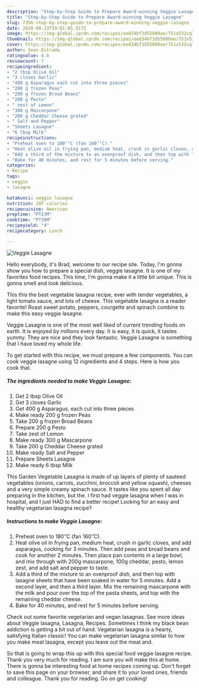 ```yaml
---
description: "Step-by-Step Guide to Prepare Award-winning Veggie Lasagne"
title: "Step-by-Step Guide to Prepare Award-winning Veggie Lasagne"
slug: 7356-step-by-step-guide-to-prepare-award-winning-veggie-lasagne
date: 2020-08-23T19:01:05.917Z
image: https://img-global.cpcdn.com/recipes/eed34bf3d55009ae/751x532cq70/veggie-lasagne-recipe-main-photo.jpg
thumbnail: https://img-global.cpcdn.com/recipes/eed34bf3d55009ae/751x532cq70/veggie-lasagne-recipe-main-photo.jpg
cover: https://img-global.cpcdn.com/recipes/eed34bf3d55009ae/751x532cq70/veggie-lasagne-recipe-main-photo.jpg
author: Sean Estrada
ratingvalue: 4.6
reviewcount: 7
recipeingredient:
- "2 tbsp Olive Oil"
- "3 cloves Garlic"
- "400 g Asparagus each cut into three pieces"
- "200 g frozen Peas"
- "200 g frozen Broad Beans"
- "200 g Pesto"
- " zest of Lemon"
- "300 g Mascarpone"
- "200 g Cheddar Cheese grated"
- " Salt and Pepper"
- "Sheets Lasagne"
- "6 tbsp Milk"
recipeinstructions:
- "Preheat oven to 180’’C (fan 160’’C)."
- "Heat olive oil in frying pan, medium heat, crush in garlic cloves, and add asparagus, cooking for 3 minutes. Then add peas and broad beans and cook for another 2 minutes. Then place pan contents in a large bowl, and mix through with 200g mascarpone, 100g cheddar, pesto, lemon zest, and add salt and pepper to taste."
- "Add a third of the mixture to an ovenproof dish, and then top with lasagne sheets that have been soaked in water for 5 minutes. Add a second layer, and then a third layer. Mix the remaining mascarpone with the milk and pour over the top of the pasta sheets, and top with the remaining cheddar cheese."
- "Bake for 40 minutes, and rest for 5 minutes before serving."
categories:
- Recipe
tags:
- veggie
- lasagne

katakunci: veggie lasagne 
nutrition: 207 calories
recipecuisine: American
preptime: "PT23M"
cooktime: "PT30M"
recipeyield: "4"
recipecategory: Lunch

---
```



![Veggie Lasagne](https://img-global.cpcdn.com/recipes/eed34bf3d55009ae/751x532cq70/veggie-lasagne-recipe-main-photo.jpg)

Hello everybody, it's Brad, welcome to our recipe site. Today, I'm gonna show you how to prepare a special dish, veggie lasagne. It is one of my favorites food recipes. This time, I'm gonna make it a little bit unique. This is gonna smell and look delicious.

This this the best vegetable lasagna recipe, ever with tender vegetables, a light tomato sauce, and lots of cheese. This vegetable lasagna is a reader favorite! Roast sweet potato, peppers, courgette and spinach combine to make this easy veggie lasagne.

Veggie Lasagne is one of the most well liked of current trending foods on earth. It is enjoyed by millions every day. It is easy, it is quick, it tastes yummy. They are nice and they look fantastic. Veggie Lasagne is something that I have loved my whole life.


To get started with this recipe, we must prepare a few components. You can cook veggie lasagne using 12 ingredients and 4 steps. Here is how you cook that.

<!--inarticleads1-->

##### The ingredients needed to make Veggie Lasagne:

1. Get 2 tbsp Olive Oil
1. Get 3 cloves Garlic
1. Get 400 g Asparagus, each cut into three pieces
1. Make ready 200 g frozen Peas
1. Take 200 g frozen Broad Beans
1. Prepare 200 g Pesto
1. Take  zest of Lemon
1. Make ready 300 g Mascarpone
1. Take 200 g Cheddar Cheese grated
1. Make ready  Salt and Pepper
1. Prepare Sheets Lasagne
1. Make ready 6 tbsp Milk


This Garden Vegetable Lasagna is made of up layers of plenty of sauteed vegetables (onions, carrots, zucchini, broccoli and yellow squash), cheeses and a very simple creamy spinach sauce. It tastes like you spent all day preparing in the kitchen, but the. I first had veggie lasagna when I was in hospital, and I just HAD to find a better recipe! Looking for an easy and healthy vegetarian lasagna recipe? 

<!--inarticleads2-->

##### Instructions to make Veggie Lasagne:

1. Preheat oven to 180’’C (fan 160’’C).
1. Heat olive oil in frying pan, medium heat, crush in garlic cloves, and add asparagus, cooking for 3 minutes. Then add peas and broad beans and cook for another 2 minutes. Then place pan contents in a large bowl, and mix through with 200g mascarpone, 100g cheddar, pesto, lemon zest, and add salt and pepper to taste.
1. Add a third of the mixture to an ovenproof dish, and then top with lasagne sheets that have been soaked in water for 5 minutes. Add a second layer, and then a third layer. Mix the remaining mascarpone with the milk and pour over the top of the pasta sheets, and top with the remaining cheddar cheese.
1. Bake for 40 minutes, and rest for 5 minutes before serving.


Check out some favorite vegetarian and vegan lasagnas. See more ideas about Veggie lasagna, Lasagna, Recipes. Sometimes I think my black bean addiction is getting a bit out of hand. Vegetarian lasagna is a hearty, satisfying Italian classic! You can make vegetarian lasagna similar to how you make meat lasagna, except you leave out the meat and. 

So that is going to wrap this up with this special food veggie lasagne recipe. Thank you very much for reading. I am sure you will make this at home. There is gonna be interesting food at home recipes coming up. Don't forget to save this page on your browser, and share it to your loved ones, friends and colleague. Thank you for reading. Go on get cooking!
